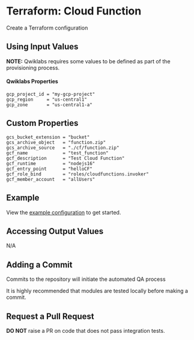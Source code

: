 # Terraform: Cloud Function

Create a Terraform configuration

## Using Input Values 

__NOTE:__ Qwiklabs requires some values to be defined as part of the provisioning process. 

#### Qwiklabs Properties
```
gcp_project_id = "my-gcp-project"
gcp_region     = "us-central1"
gcp_zone       = "us-central1-a"
```

## Custom Properties
```
gcs_bucket_extension = "bucket"
gcs_archive_object   = "function.zip"
gcs_archive_source   = "./cf/function.zip"
gcf_name             = "test_function"
gcf_description      = "Test Cloud Function"
gcf_runtime          = "nodejs16"
gcf_entry_point      = "helloCF"
gcf_role_bind        = "roles/cloudfunctions.invoker"
gcf_member_account   = "allUsers"
```

## Example

View the [example configuration](https://github.com/CloudVLab/terraform-lab-foundation/tree/main/basics/cloud_function/example) to get started.

## Accessing Output Values 

N/A

## Adding a Commit 

Commits to the repository will initiate the automated QA process

It is highly recommended that modules are tested locally before making a commit.

## Request a Pull Request

__DO NOT__ raise a PR on code that does not pass integration tests.
